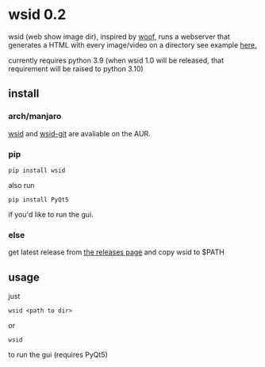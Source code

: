 # wsid 0.2

wsid (web show image dir), inspired by [woof](https://github.com/simon-budig/woof), runs a webserver that generates a HTML with every image/video on a directory
see example [here.](https://youtu.be/23L44tVQZZE)

currently requires python 3.9 (when wsid 1.0 will be released, that requirement will be raised to python 3.10)
## install
### arch/manjaro
[wsid](https://aur.archlinux.org/wsid) and [wsid-git](https://aur.archlinux.org/wsid-git) are avaliable on the AUR.
### pip
```
pip install wsid
```
also run 
```
pip install PyQt5
```
if you'd like to run the gui.
### else
get latest release from [the releases page](https://github.com/matheuz1210/wsid/releases) and copy wsid to $PATH
## usage
just
```
wsid <path to dir>
```
or
```
wsid
```
to run the gui (requires PyQt5)
